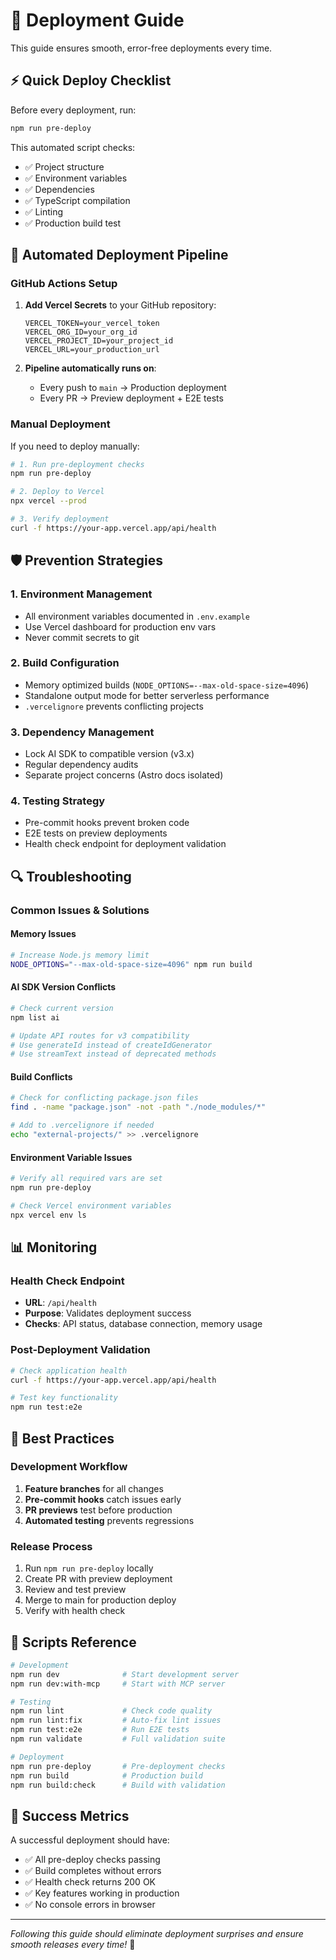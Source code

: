 # 🚀 Deployment Guide

This guide ensures smooth, error-free deployments every time.

## ⚡ Quick Deploy Checklist

Before every deployment, run:

```bash
npm run pre-deploy
```

This automated script checks:
- ✅ Project structure
- ✅ Environment variables
- ✅ Dependencies
- ✅ TypeScript compilation
- ✅ Linting
- ✅ Production build test

## 🔄 Automated Deployment Pipeline

### GitHub Actions Setup

1. **Add Vercel Secrets** to your GitHub repository:
   ```
   VERCEL_TOKEN=your_vercel_token
   VERCEL_ORG_ID=your_org_id
   VERCEL_PROJECT_ID=your_project_id
   VERCEL_URL=your_production_url
   ```

2. **Pipeline automatically runs on**:
   - Every push to `main` → Production deployment
   - Every PR → Preview deployment + E2E tests

### Manual Deployment

If you need to deploy manually:

```bash
# 1. Run pre-deployment checks
npm run pre-deploy

# 2. Deploy to Vercel
npx vercel --prod

# 3. Verify deployment
curl -f https://your-app.vercel.app/api/health
```

## 🛡️ Prevention Strategies

### 1. Environment Management
- All environment variables documented in `.env.example`
- Use Vercel dashboard for production env vars
- Never commit secrets to git

### 2. Build Configuration
- Memory optimized builds (`NODE_OPTIONS=--max-old-space-size=4096`)
- Standalone output mode for better serverless performance
- `.vercelignore` prevents conflicting projects

### 3. Dependency Management
- Lock AI SDK to compatible version (v3.x)
- Regular dependency audits
- Separate project concerns (Astro docs isolated)

### 4. Testing Strategy
- Pre-commit hooks prevent broken code
- E2E tests on preview deployments
- Health check endpoint for deployment validation

## 🔍 Troubleshooting

### Common Issues & Solutions

#### Memory Issues
```bash
# Increase Node.js memory limit
NODE_OPTIONS="--max-old-space-size=4096" npm run build
```

#### AI SDK Version Conflicts
```bash
# Check current version
npm list ai

# Update API routes for v3 compatibility
# Use generateId instead of createIdGenerator
# Use streamText instead of deprecated methods
```

#### Build Conflicts
```bash
# Check for conflicting package.json files
find . -name "package.json" -not -path "./node_modules/*"

# Add to .vercelignore if needed
echo "external-projects/" >> .vercelignore
```

#### Environment Variable Issues
```bash
# Verify all required vars are set
npm run pre-deploy

# Check Vercel environment variables
npx vercel env ls
```

## 📊 Monitoring

### Health Check Endpoint
- **URL**: `/api/health`
- **Purpose**: Validates deployment success
- **Checks**: API status, database connection, memory usage

### Post-Deployment Validation
```bash
# Check application health
curl -f https://your-app.vercel.app/api/health

# Test key functionality
npm run test:e2e
```

## 🎯 Best Practices

### Development Workflow
1. **Feature branches** for all changes
2. **Pre-commit hooks** catch issues early  
3. **PR previews** test before production
4. **Automated testing** prevents regressions

### Release Process
1. Run `npm run pre-deploy` locally
2. Create PR with preview deployment
3. Review and test preview
4. Merge to main for production deploy
5. Verify with health check

## 🔧 Scripts Reference

```bash
# Development
npm run dev              # Start development server
npm run dev:with-mcp     # Start with MCP server

# Testing
npm run lint             # Check code quality
npm run lint:fix         # Auto-fix lint issues
npm run test:e2e         # Run E2E tests
npm run validate         # Full validation suite

# Deployment
npm run pre-deploy       # Pre-deployment checks
npm run build            # Production build
npm run build:check      # Build with validation
```

## 🎉 Success Metrics

A successful deployment should have:
- ✅ All pre-deploy checks passing
- ✅ Build completes without errors
- ✅ Health check returns 200 OK
- ✅ Key features working in production
- ✅ No console errors in browser

---

*Following this guide should eliminate deployment surprises and ensure smooth releases every time!* 🚀